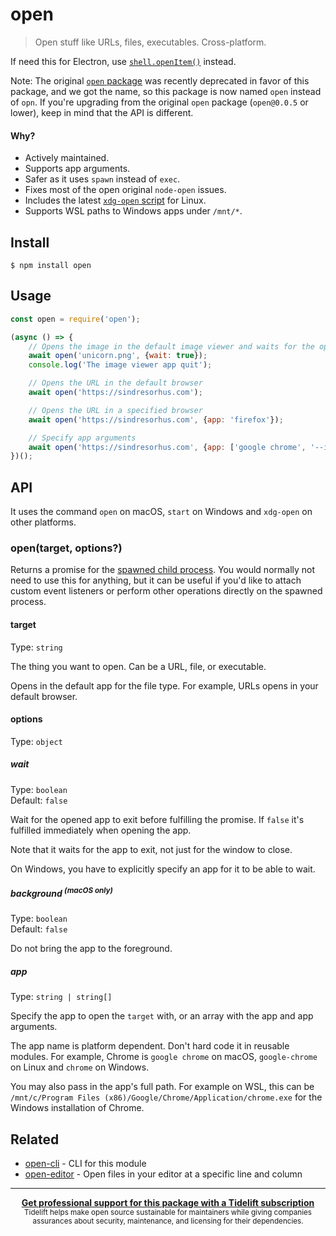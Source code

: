 # open

> Open stuff like URLs, files, executables. Cross-platform.

If need this for Electron, use [`shell.openItem()`](https://electronjs.org/docs/api/shell#shellopenitemfullpath)
instead.

Note: The original [`open` package](https://github.com/pwnall/node-open) was recently deprecated in favor of this
package, and we got the name, so this package is now named `open` instead of `opn`. If you're upgrading from the
original `open` package (`open@0.0.5` or lower), keep in mind that the API is different.

#### Why?

- Actively maintained.
- Supports app arguments.
- Safer as it uses `spawn` instead of `exec`.
- Fixes most of the open original `node-open` issues.
- Includes the
  latest [`xdg-open` script](http://cgit.freedesktop.org/xdg/xdg-utils/commit/?id=c55122295c2a480fa721a9614f0e2d42b2949c18)
  for Linux.
- Supports WSL paths to Windows apps under `/mnt/*`.

## Install

```
$ npm install open
```

## Usage

```js
const open = require('open');

(async () => {
	// Opens the image in the default image viewer and waits for the opened app to quit
	await open('unicorn.png', {wait: true}); 
	console.log('The image viewer app quit');

	// Opens the URL in the default browser
	await open('https://sindresorhus.com');

	// Opens the URL in a specified browser
	await open('https://sindresorhus.com', {app: 'firefox'});

	// Specify app arguments
	await open('https://sindresorhus.com', {app: ['google chrome', '--incognito']});
})();
```

## API

It uses the command `open` on macOS, `start` on Windows and `xdg-open` on other platforms.

### open(target, options?)

Returns a promise for
the [spawned child process](https://nodejs.org/api/child_process.html#child_process_class_childprocess). You would
normally not need to use this for anything, but it can be useful if you'd like to attach custom event listeners or
perform other operations directly on the spawned process.

#### target

Type: `string`

The thing you want to open. Can be a URL, file, or executable.

Opens in the default app for the file type. For example, URLs opens in your default browser.

#### options

Type: `object`

##### wait

Type: `boolean`<br>
Default: `false`

Wait for the opened app to exit before fulfilling the promise. If `false` it's fulfilled immediately when opening the
app.

Note that it waits for the app to exit, not just for the window to close.

On Windows, you have to explicitly specify an app for it to be able to wait.

##### background <sup>(macOS only)</sup>

Type: `boolean`<br>
Default: `false`

Do not bring the app to the foreground.

##### app

Type: `string | string[]`

Specify the app to open the `target` with, or an array with the app and app arguments.

The app name is platform dependent. Don't hard code it in reusable modules. For example, Chrome is `google chrome` on
macOS, `google-chrome` on Linux and `chrome` on Windows.

You may also pass in the app's full path. For example on WSL, this can
be `/mnt/c/Program Files (x86)/Google/Chrome/Application/chrome.exe` for the Windows installation of Chrome.

## Related

- [open-cli](https://github.com/sindresorhus/open-cli) - CLI for this module
- [open-editor](https://github.com/sindresorhus/open-editor) - Open files in your editor at a specific line and column

---

<div align="center">
	<b>
		<a href="https://tidelift.com/subscription/pkg/npm-opn?utm_source=npm-opn&utm_medium=referral&utm_campaign=readme">Get professional support for this package with a Tidelift subscription</a>
	</b>
	<br>
	<sub>
		Tidelift helps make open source sustainable for maintainers while giving companies<br>assurances about security, maintenance, and licensing for their dependencies.
	</sub>
</div>
